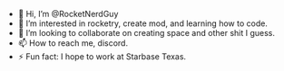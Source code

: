 - 👋 Hi, I’m @RocketNerdGuy
- 👀 I’m interested in rocketry, create mod, and learning how to code.
- 💞️ I’m looking to collaborate on creating space and other shit I guess.
- 📫 How to reach me, discord.
- ⚡ Fun fact: I hope to work at Starbase Texas.

<!---
RocketNerdGuy/RocketNerdGuy is a ✨ special ✨ repository because its `README.md` (this file) appears on your GitHub profile.
You can click the Preview link to take a look at your changes.
--->

